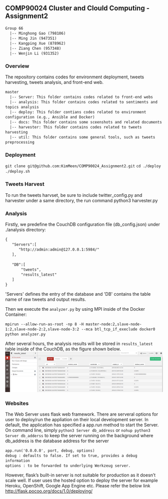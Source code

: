 ## COMP90024 Cluster and Clould Computing - Assignment2
```
Group 66
  |-- Minghong Gao (798106)
  |-- Ming Jin (947351)
  |-- Kangping Xue (878962)
  |-- Ziang Chen (957348)
  |-- Wenjin Li (931352)
```
### Overview
The repository contains codes for environment deployment, tweets harvesting, tweets analysis, and front-end web.
```
master
  |-- Server: This folder contains codes related to front-end webs
  |-- analysis: This folder contains codes related to sentiments and topics analysis
  |-- deploy: This folder contians codes related to environment configuration (e.g., Ansible and Docker)
  |-- docs: This folder contains some sceenshots and related documents
  |-- harvester: This folder contains codes related to tweets harvesting
  |-- util: This folder contains some general tools, such as tweets preprocessing
```

### Deployment
`git clone git@github.com:KimMeen/COMP90024_Assignment2.git`
`cd ./deploy`
`./deploy.sh`

### Tweets Harvest
To run the tweets harvset, be sure to include twitter_config.py and harvester under a same directory, the run command python3 harvester.py
### Analysis
Firstly, we predefine the CouchDB configuration file (db_config.json) under ./analysis directory:
```
{
   "Servers":[
      "http://admin:admin@127.0.0.1:5984/"
   ],
   
   "DB":[
       "tweets",
       "results_latest"
   ]
}
```
'Servers' defines the entry of the database and 'DB' contains the table name of raw tweets and output results.

Then we execute the `analyzer.py` by using MPI inside of the Docker Container:
```
mpirun --allow-run-as-root -np 8 -H master-node:2,slave-node-1:2,slave-node-2:2,slave-node-3:2 --mca btl_tcp_if_execlude docker0 python analyzer.py
```
After several hours, the analysis results will be stored in `results_latest` table inside of the CouchDB, as the figure shown below.
![results_latest](https://github.com/KimMeen/COMP90024_Assignment2/blob/master/docs/results_latest.PNG)

### Websites
The Web Server uses flask web framework. There are serveral options for user to deploy/run the appliation on their local development server. In default, the application has specified a app.run method to start the Server. On command line, simply `python3 Server db_address` or `nohup python3 Server db_adderss` to keep the server running on the background where db_address is the database address for the server
```
app.run('0.0.0.0', port, debug, options)
debug : defaults to false. If set to true, provides a debug information
options : to be forwarded to underlying Werkzeug server.
```
However, flask’s built-in server is not suitable for production as it doesn’t scale well. If user uses the hosted option to deploy the server for example Heroku, OpenShift, Google App Engine etc. Please refer the below link http://flask.pocoo.org/docs/1.0/deploying/ 



